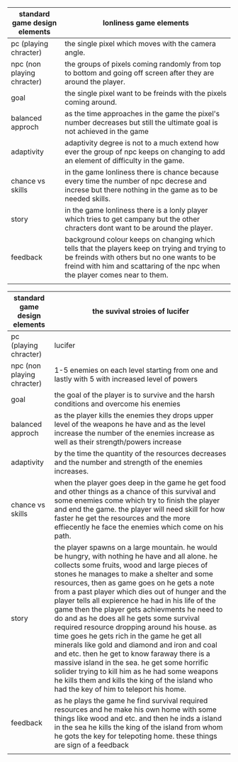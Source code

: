 | standard game design elements | lonliness game elements                                      |
| ----------------------------- | ------------------------------------------------------------ |
| pc (playing chracter)         | the single pixel which moves with the camera angle.          |
| npc (non playing chracter)    | the groups of pixels coming randomly from top to bottom and going off screen after they are around the player. |
| goal                          | the single pixel want to be freinds with the pixels coming around. |
| balanced approch              | as the time approaches in the game the pixel's number decreases but still the ultimate goal is not achieved in the game |
| adaptivity                    | adaptivity degree is not to a much extend how ever the group of npc keeps on changing to add an element of difficulty in the game. |
| chance vs skills              | in the game lonliness there is chance because every time the number of npc decrese and increse but there nothing in the game as to be needed skills. |
| story                         | in the game lonliness there is a lonly player which tries to get campany but the other chracters dont want to be around the player. |
| feedback                      | background colour keeps on changing which tells that the players keep on trying and trying to be freinds with others but no one wants to be freind with him and scattaring of the npc when the player comes near to them. |
|                               |                                                              |

| standard game design elements | the suvival stroies of lucifer                               |
| ----------------------------- | ------------------------------------------------------------ |
| pc (playing chracter)         | lucifer                                                      |
| npc (non playing chracter)    | 1-5 enemies on each level starting from one and lastly with 5 with increased level of powers |
| goal                          | the goal of the player is to survive and the harsh conditions and overcome his enemies |
| balanced approch              | as the player kills the enemies they drops upper level of the weapons he have and as the level increase the number of the enemies increase as well as their strength/powers increase |
| adaptivity                    | by the time the quantity of the resources decreases and the number and strength of the enemies increases. |
| chance vs skills              | when the player goes deep in the game he get food and other things as a chance of this survival and some enemies come which try to finish the player and end the game. the player will need skill for how faster he get the resources and the more effiecently he face the enemies which come on his path. |
| story                         | the player spawns on a large mountain. he would be hungry, with nothing he have and all alone. he collects some fruits, wood and large pieces of stones he manages to make a shelter and some resources, then as game goes on he gets a note from a past player which dies out of hunger and the player tells all expierence he had in his life of the game then the player gets achievments he need to do and as he does all he gets some survival required resource dropping around his house. as time goes he gets rich in the game he get all minerals like gold and diamond and iron and coal and etc. then he get to know faraway there is a massive island in the sea. he get some horrific solider trying to kill him as he had some weapons he kills them and kills the king of the island who had the key of him to teleport his home. |
| feedback                      | as he plays the game he find survival required resources and he make his own home with some things like wood and etc. and then he inds a island in the sea he kills the king of the island from whom he gots the key for telepoting home. these things are sign of a feedback |
|                               |                                                              |